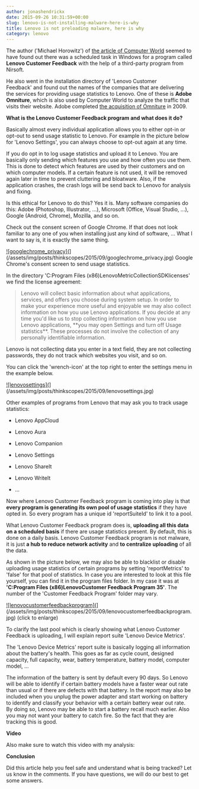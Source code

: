 ```yaml
---
author: jonashendrickx
date: 2015-09-26 10:31:59+00:00
slug: lenovo-is-not-installing-malware-here-is-why
title: Lenovo is not preloading malware, here is why
category: lenovo
---
```

The author ('Michael Horowitz') of [the article of Computer World](http://www.computerworld.com/article/2984889/windows-pcs/lenovo-collects-usage-data-on-thinkpad-thinkcentre-and-thinkstation-pcs.html) seemed to have found out there was a scheduled task in Windows for a program called **Lenovo Customer Feedback** with the help of a third-party program from Nirsoft.

He also went in the installation directory of 'Lenovo Customer Feedback' and found out the names of the companies that are delivering the services for providing usage statistics to Lenovo. One of these is **Adobe Omniture**, which is also used by Computer World to analyze the traffic that visits their website. Adobe completed [the acquisition of Omniture](http://www.adobe.com/investor-relations/omniture-acquisition.html) in 2009.

**What is the Lenovo Customer Feedback program and what does it do?**

Basically almost every individual application allows you to either opt-in or opt-out to send usage statistic to Lenovo. For example in the picture below for 'Lenovo Settings', you can always choose to opt-out again at any time.

If you do opt in to log usage statistics and upload it to Lenovo. You are basically only sending which features you use and how often you use them. This is done to detect which features are used by their customers and on which computer models. If a certain feature is not used, it will be removed again later in time to prevent cluttering and bloatware. Also, if the application crashes, the crash logs will be send back to Lenovo for analysis and fixing.

Is this ethical for Lenovo to do this? Yes it is. Many software companies do this: Adobe (Photoshop, Illustrator, ...), Microsoft (Office, Visual Studio, ...), Google (Android, Chrome), Mozilla, and so on.

Check out the consent screen of Google Chrome. If that does not look familiar to any one of you when installing just any kind of software, ... What I want to say is, it is exactly the same thing.

[![googlechrome_privacy](](/assets/img/posts/thinkscopes/2015/09/googlechrome_privacy.jpg)](/assets/img/posts/thinkscopes/2015/09/googlechrome_privacy.jpg) Google Chrome's consent screen to send usage statistics.

In the directory 'C:Program Files (x86)LenovoMetricCollectionSDKlicenses' we find the license agreement:


<blockquote>Lenovo will collect basic information about what applications, services, and offers you choose during system setup. In order to make your experience more useful and enjoyable we may also collect information on how you use Lenovo applications. If you decide at any time you'd like us to stop collecting information on how you use Lenovo applications, **you may open Settings and turn off Usage statistics**. These processes do not involve the collection of any personally identifiable information.</blockquote>


Lenovo is not collecting data you enter in a text field, they are not collecting passwords, they do not track which websites you visit, and so on.

You can click the 'wrench-icon' at the top right to enter the settings menu in the example below.

[![lenovosettings](](/assets/img/posts/thinkscopes/2015/09/lenovosettings.jpg)](/assets/img/posts/thinkscopes/2015/09/lenovosettings.jpg)

Other examples of programs from Lenovo that may ask you to track usage statistics:



  * Lenovo AppCloud

  * Lenovo Aura

  * Lenovo Companion

  * Lenovo Settings

  * Lenovo ShareIt

  * Lenovo WriteIt

  * ...


Now where Lenovo Customer Feedback program is coming into play is that **every program is generating its own pool of usage statistics** if they have opted in. So every program has a unique id 'reportSuiteId' to link it to a pool.

What Lenovo Customer Feedback program does is, **uploading all this data on a scheduled basis** if there are usage statistics present. By default, this is done on a daily basis. Lenovo Customer Feedback program is not malware, it is just **a hub to reduce network activity** and **to centralize uploading** of all the data.

As shown in the picture below, we may also be able to blacklist or disable uploading usage statistics of certain programs by setting 'reportMetrics' to 'false' for that pool of statistics. In case you are interested to look at this file yourself, you can find it in the program files folder. In my case it was at **'C:Program Files (x86)LenovoCustomer Feedback Program 35'**. The number of the 'Customer Feedback Program' folder may vary.

[![lenovocustomerfeedbackprogram](](/assets/img/posts/thinkscopes/2015/09/lenovocustomerfeedbackprogram-1024x555.jpg)](/assets/img/posts/thinkscopes/2015/09/lenovocustomerfeedbackprogram.jpg) (click to enlarge)

To clarify the last pool which is clearly showing what Lenovo Customer Feedback is uploading, I will explain report suite 'Lenovo Device Metrics'.

The 'Lenovo Device Metrics' report suite is basically logging all information about the battery's health. This goes as far as cycle count, designed capacity, full capacity, wear, battery temperature, battery model, computer model, ...

The information of the battery is sent by default every 90 days. So Lenovo will be able to identify if certain battery models have a faster wear out rate than usual or if there are defects with that battery. In the report may also be included when you unplug the power adapter and start working on battery to identify and classify your behavior with a certain battery wear out rate. By doing so, Lenovo may be able to start a battery recall much earlier. Also you may not want your battery to catch fire. So the fact that they are tracking this is good.

**Video**

Also make sure to watch this video with my analysis:



**Conclusion**

Did this article help you feel safe and understand what is being tracked? Let us know in the comments. If you have questions, we will do our best to get some answers.
